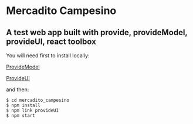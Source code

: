 # Mercadito Campesino

## A test web app built with provide, provideModel, provideUI, react toolbox

You will need first to install locally:

[ProvideModel](https://github.com/ivanflorentin/ProvideModel)

[ProvideUI](https://github.com/ivanflorentin/ProvideUI)

and then:
```
$ cd mercadito_campesino
$ npm install
$ npm link provideUI
$ npm start
```
